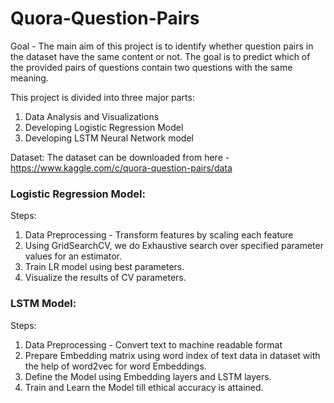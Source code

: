 # Quora-Question-Pairs

Goal - The main aim of this project is to identify whether question pairs in the dataset have the same content or not. The goal is to predict which of the provided pairs of questions contain two questions with the same meaning.

This project is divided into three major parts:
1. Data Analysis and Visualizations
2. Developing Logistic Regression Model
3. Developing LSTM Neural Network model


Dataset:
The dataset can be downloaded from here -
https://www.kaggle.com/c/quora-question-pairs/data

### Logistic Regression Model:
Steps:
1. Data Preprocessing - Transform features by scaling each feature 
2. Using GridSearchCV, we do Exhaustive search over specified parameter values for an estimator.
3. Train LR model using best parameters.
4. Visualize the results of CV parameters.

### LSTM Model:

Steps:
1. Data Preprocessing - Convert text to machine readable format
2. Prepare Embedding matrix using word index of text data in dataset with the help of word2vec for word Embeddings.
3. Define the Model using Embedding layers and LSTM layers.
4. Train and Learn the Model till ethical accuracy is attained.
